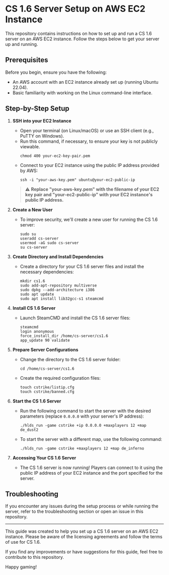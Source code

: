 # CS 1.6 Server Setup on AWS EC2 Instance

This repository contains instructions on how to set up and run a CS 1.6 server on an AWS EC2 instance. Follow the steps below to get your server up and running.

## Prerequisites

Before you begin, ensure you have the following:

- An AWS account with an EC2 instance already set up (running Ubuntu 22.04).
- Basic familiarity with working on the Linux command-line interface.

## Step-by-Step Setup

1. **SSH into your EC2 Instance**

   - Open your terminal (on Linux/macOS) or use an SSH client (e.g., PuTTY on Windows).
   - Run this command, if necessary, to ensure your key is not publicly viewable.
     ```
     chmod 400 your-ec2-key-pair.pem
     ```
   - Connect to your EC2 instance using the public IP address provided by AWS:
     ```
     ssh -i "your-aws-key.pem" ubuntu@your-ec2-public-ip
     ```

   > :warning: **Replace "your-aws-key.pem" with the filename of your EC2 key pair and "your-ec2-public-ip" with your EC2 instance's public IP address.**

2. **Create a New User**

   - To improve security, we'll create a new user for running the CS 1.6 server:
     ```
     sudo su
     useradd cs-server
     usermod -aG sudo cs-server
     su cs-server
     ```

3. **Create Directory and Install Dependencies**

   - Create a directory for your CS 1.6 server files and install the necessary dependencies:
     ```
     mkdir cs1.6
     sudo add-apt-repository multiverse
     sudo dpkg --add-architecture i386
     sudo apt update
     sudo apt install lib32gcc-s1 steamcmd
     ```

4. **Install CS 1.6 Server**

   - Launch SteamCMD and install the CS 1.6 server files:
     ```
     steamcmd
     login anonymous
     force_install_dir /home/cs-server/cs1.6
     app_update 90 validate
     ```

5. **Prepare Server Configurations**

   - Change the directory to the CS 1.6 server folder:
     ```
     cd /home/cs-server/cs1.6
     ```

   - Create the required configuration files:
     ```
     touch cstrike/listip.cfg
     touch cstrike/banned.cfg
     ```

6. **Start the CS 1.6 Server**

   - Run the following command to start the server with the desired parameters (replace `0.0.0.0` with your server's IP address):
     ```
     ./hlds_run -game cstrike +ip 0.0.0.0 +maxplayers 12 +map de_dust2
     ```

   - To start the server with a different map, use the following command:
     ```
     ./hlds_run -game cstrike +maxplayers 12 +map de_inferno
     ```

7. **Accessing Your CS 1.6 Server**

   - The CS 1.6 server is now running! Players can connect to it using the public IP address of your EC2 instance and the port specified for the server.

## Troubleshooting

If you encounter any issues during the setup process or while running the server, refer to the troubleshooting section or open an issue in this repository.

---

This guide was created to help you set up a CS 1.6 server on an AWS EC2 instance. Please be aware of the licensing agreements and follow the terms of use for CS 1.6.

If you find any improvements or have suggestions for this guide, feel free to contribute to this repository.

Happy gaming!
